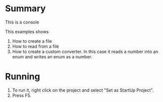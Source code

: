 ﻿# Summary
This is a console

This examples shows
1. How to create a file 
2. How to read from a file
3. How to create a custom converter.  In this case it reads a number into an enum and writes an enum as a number.

# Running
1. To run it, right click on the project and select "Set as StartUp Project".
2. Press F5.

